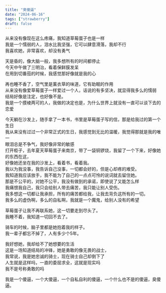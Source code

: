 ```yaml
---
title: "臭傻逼"
date: "2024-06-16"
tags: ["strawberry"]
draft: false
---
```


从来没有像现在这么疼痛，我知道草莓蛋子也是一样  
我是一个懦弱的人，泪水比我坚强，它可以肆意滑落，我却不行  
我喜欢她，非常喜欢，却没有勇气  

天是昏的，像大脑一般，我多想所有的时间都停止  
今天中午做了三明治，看着保鲜膜发呆  
在用到切番茄的时候，我感觉那好像就是我的心  

再也睡不香了，空气里是薰衣草的味道，它有助眠的作用  
从来没有像爱草莓蛋子一样爱过一个人，话说的有多坚决，就显得我多么的懦弱  
结局好像是注定，也好像不是。  
我是一个摸棱两可的人，我做的决定也是，为什么世界上就没有一直可以谈下去的恋爱  

今天躺在沙发上，随手拿了一本书，书里是草莓蛋子写的信，那是给我过的第一个生日  
我从来没有过过一个非常正式的生日，我感觉到无比的温暖，我觉得那就是我的唯一  
眼泪总是不争气，我好像非常的敏感  
打开柜子，去年夏天草莓蛋子来南京，带了一袋铜锣烧，我留了一个下来，好像她的东西在这，  
好像她还坐在我的沙发上，看着书，看着我。  
我以为我没事，我告诉自己没事，一切都会好的，但是心却疼的难受。  
我知道我应该放手，我不能为了自己的一点点可怜的说词就去留住她。  
那是不公平的，对她不公平，我没有做到的承诺，即使说了又能怎么样  
我痛恨我自己，我只会给别人带去痛苦，我只能让别人受伤。  
我多想这一切都让我承担，所有的痛苦都给我，让我去背负这所有的一切。  
我多么的虚伪啊，多么的自私啊，我就是一个魔鬼，给别人没有的希望  

草莓蛋子让我不再联系她，这一切要走到尽头了。  
我睡不着，我知道一切回不去了。  

骑车的时候，脑子里都是她抱着我的样子。  
我一辈子都忘不掉了，人有多少个5年。  

我好想她，我却给不了她想要的生活  
这是一场知道结局的冲锋，她是勇敢的像无畏的战士，  
我常说，我是她忠诚的骑士，现在骑士自己却倒下了  
人生就是这样吗，一直的委屈求全，这就是现实吗  
我不是号称勇敢的吗  

我是一个傻逼，一个大傻逼，一个自私自利的傻逼，一个什么也不是的傻逼，臭傻逼。  
